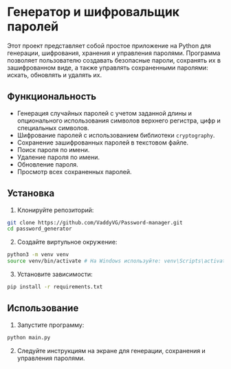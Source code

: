 # Генератор и шифровальщик паролей

Этот проект представляет собой простое приложение на Python для генерации, шифрования, хранения и управления паролями. Программа позволяет пользователю создавать безопасные пароли, сохранять их в зашифрованном виде, а также управлять сохраненными паролями: искать, обновлять и удалять их.

## Функциональность

- Генерация случайных паролей с учетом заданной длины и опционального использования символов верхнего регистра, цифр и специальных символов.
- Шифрование паролей с использованием библиотеки `cryptography`.
- Сохранение зашифрованных паролей в текстовом файле.
- Поиск пароля по имени.
- Удаление пароля по имени.
- Обновление пароля.
- Просмотр всех сохраненных паролей.

## Установка

1. Клонируйте репозиторий:
```bash
git clone https://github.com/VaddyVG/Password-manager.git
cd password_generator
```

2. Создайте виртульное окружение:
```bash
python3 -m venv venv
source venv/bin/activate # На Windows используйте: venv\Scripts\activate
```

3. Установите зависимости:
```bash
pip install -r requirements.txt
```

## Использование

1. Запустите программу:
```bash
python main.py
```

2. Следуйте инструкциям на экране для генерации, сохранения и управления паролями.